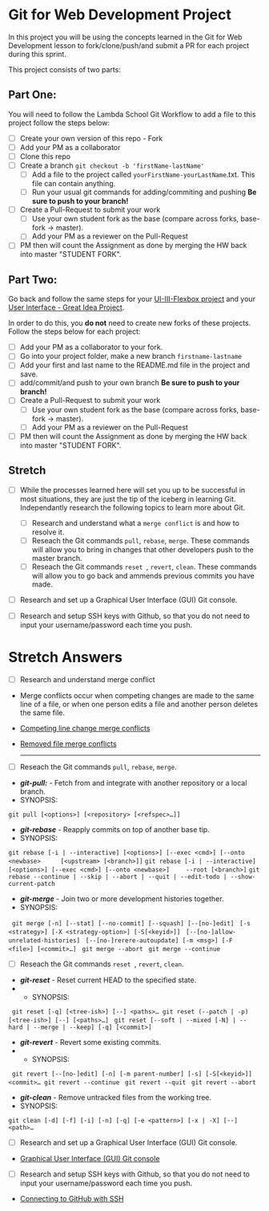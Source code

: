 # Git for Web Development Project
In this project you will be using the concepts learned in the Git for Web Development lesson to fork/clone/push/and submit a PR for each project during this sprint.

This project consists of two parts:

## Part One:
You will need to follow the Lambda School Git Workflow to add a file to this project follow the steps below:

- [ ] Create your own version of this repo - Fork
- [ ] Add your PM as a collaborator
- [ ] Clone this repo
- [ ] Create a branch `git checkout -b 'firstName-lastName'`
  - [ ] Add a file to the project called `yourFirstName-yourLastName`.txt. This file can contain anything.
  - [ ] Run your usual git commands for adding/commiting and pushing **Be sure to push to your branch!**
- [ ] Create a Pull-Request to submit your work
  - [ ] Use your own student fork as the base (compare across forks, base-fork -> master).
  - [ ] Add your PM as a reviewer on the Pull-Request
- [ ] PM then will count the Assignment as done by merging the HW back into master "STUDENT FORK".

## Part Two:
Go back and follow the same steps for your [UI-III-Flexbox project](https://github.com/LambdaSchool/UI-III-Flexbox) and your [User Interface - Great Idea Project](https://github.com/LambdaSchool/User-Interface).

In order to do this, you **do not** need to create new forks of these projects. Follow the steps below for each project:

- [ ] Add your PM as a collaborator to your fork. 
- [ ] Go into your project folder, make a new branch `firstname-lastname`
- [ ] Add your first and last name to the README.md file in the project and save.
- [ ] add/commit/and push to your own branch  **Be sure to push to your branch!**
- [ ] Create a Pull-Request to submit your work
  - [ ] Use your own student fork as the base (compare across forks, base-fork -> master).
  - [ ] Add your PM as a reviewer on the Pull-Request
- [ ] PM then will count the Assignment as done by merging the HW back into master "STUDENT FORK".

## Stretch
- [ ] While the processes learned here will set you up to be successful in most situations, they are just the tip of the iceberg in learning Git. Independantly research the following topics to learn more about Git.

  - [ ] Research and understand what a `merge conflict` is and how to resolve it.
  - [ ] Reseach the Git commands `pull`, `rebase`, `merge`. These commands will allow you to bring in changes that other developers push to the master branch.
  - [ ] Reseach the Git commands `reset `, `revert`, `clean`. These commands will allow you to go back and ammends previous commits you have made.

- [ ] Research and set up a Graphical User Interface (GUI) Git console. 

- [ ] Research and setup SSH keys with Github, so that you do not need to input your username/password each time you push. 




# Stretch Answers

- [ ] Research and understand merge conflict

* Merge conflicts occur when competing changes are made to the same line of a file, or when one person edits a file and another person deletes the same file.

* [Competing line change merge conflicts](https://help.github.com/en/articles/resolving-a-merge-conflict-using-the-command-line#competing-line-change-merge-conflicts "Competing line change merge conflicts")

* [Removed file merge conflicts](https://help.github.com/en/articles/resolving-a-merge-conflict-using-the-command-line#removed-file-merge-conflicts "Removed file merge conflicts")

    -------------------------------------------------------------------------------------------

- [ ] Reseach the Git commands `pull`, `rebase`, `merge`.

* ***git-pull:*** - Fetch from and integrate with another repository or a local branch.
* SYNOPSIS:

``` git pull [<options>] [<repository> [<refspec>…​]] ```

* ***git-rebase*** - Reapply commits on top of another base tip.
* SYNOPSIS:

``` git rebase [-i | --interactive] [<options>] [--exec <cmd>] [--onto <newbase> ```
```     [<upstream> [<branch>]]```
``` git rebase [-i | --interactive] [<options>] [--exec <cmd>] [--onto <newbase>] ```
```     --root [<branch>] ```
``` git rebase --continue | --skip | --abort | --quit | --edit-todo | --show-current-patch ```


* ***git-merge*** - Join two or more development histories together.
* SYNOPSIS:

``` git merge [-n] [--stat] [--no-commit] [--squash] [--[no-]edit]```
```	[-s <strategy>] [-X <strategy-option>] [-S[<keyid>]]```
```	[--[no-]allow-unrelated-histories]```
```	[--[no-]rerere-autoupdate] [-m <msg>] [-F <file>] [<commit>…​]```
``` git merge --abort```
``` git merge --continue```



- [ ] Reseach the Git commands `reset `, `revert`, `clean`.

* ***git-reset*** - Reset current HEAD to the specified state.
* * SYNOPSIS:

``` git reset [-q] [<tree-ish>] [--] <paths>…​```
``` git reset (--patch | -p) [<tree-ish>] [--] [<paths>…​]```
``` git reset [--soft | --mixed [-N] | --hard | --merge | --keep] [-q] [<commit>]```

* ***git-revert*** - Revert some existing commits.
* * SYNOPSIS:

``` git revert [--[no-]edit] [-n] [-m parent-number] [-s] [-S[<keyid>]] <commit>…​```
``` git revert --continue```
``` git revert --quit```
``` git revert --abort```

* ***git-clean*** - Remove untracked files from the working tree.
* SYNOPSIS:

``` git clean [-d] [-f] [-i] [-n] [-q] [-e <pattern>] [-x | -X] [--] <path>…​ ```



- [ ] Research and set up a Graphical User Interface (GUI) Git console.

* [Graphical User Interface (GUI) Git console](https://gitforwindows.org/ "Graphical User Interface (GUI) Git console")



- [ ] Research and setup SSH keys with Github, so that you do not need to input your username/password each time you push.

* [Connecting to GitHub with SSH](https://help.github.com/en/articles/connecting-to-github-with-ssh "Connecting to GitHub with SSH")
